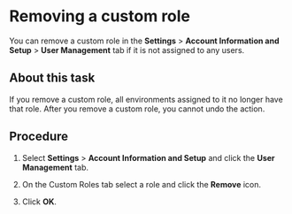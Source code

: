 # Removing a custom role

<head>
  <meta name="guidename" content="Platform"/>
  <meta name="context" content="GUID-8c982ea6-0a67-4850-82bc-4da74c74ecf5"/>
</head>

You can remove a custom role in the **Settings** \> **Account Information and Setup** \> **User Management** tab if it is not assigned to any users.

## About this task

If you remove a custom role, all environments assigned to it no longer have that role. After you remove a custom role, you cannot undo the action.

## Procedure

1. Select **Settings** \> **Account Information and Setup** and click the **User Management** tab.

2. On the Custom Roles tab select a role and click the **Remove** icon.

3. Click **OK**.

